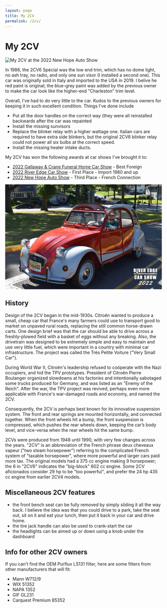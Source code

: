 ```yaml
---
layout: page
title: My 2CV
permalink: /2cv/
---
```

# My 2CV

![My 2CV at the 2022 New Hope Auto Show](/img/2cv/nhac.jpeg)

In 1986, the 2CV6 Spécial was the low end trim, which has no dome light, no ash 
tray, no radio, and only one sun visor (I installed a second one). This car was 
originally sold in Italy and imported to the USA in 2019. I belive he red paint 
is original; the blue-grey paint was added by the previous owner to make the car 
look like the higher-end "Charleston" trim level.

Overall, I've had to do very little to the car.  Kudos to the previous owners
for keeping it in such excellent condition.  Things I've done include

* Put all the door handles on the correct way (they were all reinstalled 
  backwards after the car was repainted
* Install the missing sunvisors
* Replace the blinker relay with a higher wattage one.  Italian cars are 
  required to have extra side blinkers, but the original 2CV6 blinker relay
  could not power all six bulbs at the correct speed.
* Install the missing heater intake ducts.

My 2CV has won the following awards at car shows I've brought it to:

* [2022 Gallaway & Crane Funeral Home Car Show](https://gcfuneralhome.com) - Best Foreign
* [2022 River Edge Car Show](https://www.recarshow.org/pastshows) - First Place - Import 1980 and up
* [2022 New Hope Auto Show](https://newhopeautoshow.com/2022-winners/) - Third Place - French Connection


![My 2CV at the 2022 River Edge Car Show](/img/2cv/recs.jpeg)

## History

Design of the 2CV began in the mid-1930s. Citroën wanted to produce a small, 
cheap car that France's many farmers could use to transport good to market on 
unpaved rural roads, replacing the still common horse-drawn carts. One design 
brief was that the car should be able to drive across a freshly-plowed field 
with a basket of eggs without any breaking. Also, the drivetrain was designed to 
be extremely simple and easy to maintain and use very little fuel, which were 
important in a country with minimal car infrastructure. The project was called 
the Très Petite Voiture ("Very Small Car").

During World War II, Citroën's leadership refused to coöperate with the Nazi 
occupiers, and hid the TPV prototypes. President of Citroën Pierre Boulanger 
organized slowdowns at his factories and intentionally sabotaged some trucks 
produced for Germany, and was listed as an "Enemy of the Reich". After the war, 
the TPV project was revived, perhaps even more applicable with France's 
war-damaged roads and economy, and named the 2CV.

Consequently, the 2CV is perhaps best known for its innovative suspension 
system. The front and rear springs  are mounted horizontally, and connected 
together. When the front wheels hit a bump, the front suspension is compressed, 
which pushes the rear wheels down, keeping the car’s body level, and vice-versa 
when the rear wheels hit the same bump.

2CVs were produced from 1948 until 1990, with very few changes across the years. 
"2CV" is an abbreviation of the French phrase deux cheveaux vapeur ("two steam 
horsepower") referring to the complicated French system of "taxable horsepower", 
where more powerful and larger cars paid more tax. The original models had a 
375 cc engine making 9 horsepower; the 6 in "2CV6" indicates the "big-block" 
602 cc engine. Some 2CV aficionados consider 29 hp to be "too powerful", and 
prefer the 24 hp 435 cc engine from earlier 2CV4 models.

## Miscellaneous 2CV features
* the front bench seat can be fully removed by simply sliding it all the way 
  back.  I believe the idea was that you could drive to a park, take the seat
  out, sit on it and eat your lunch, then put it back in your car and drive home.
* the tire jack handle can also be used to crank-start the car
* the headlights can be aimed up or down using a knob under the dashboard


## Info for other 2CV owners

If you can't find the OEM Purflux LS131 filter, here are some filters from other
manufacturers that will fit:

* Mann W712/9
* WIX 51352
* NAPA 1352
* GIF GL231
* Carquest Premium 85352
